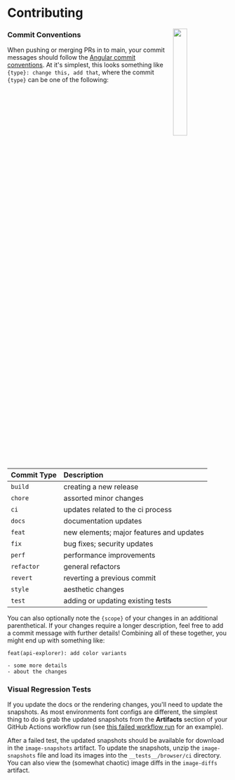 Contributing
===

<img align="right" width="25%" style="margin-bottom: 2em" src="https://owlbert.io/images/owlberts-png/Waiter.psd.png">

### Commit Conventions

When pushing or merging PRs in to main, your commit messages should follow the [Angular commit conventions](https://github.com/angular/angular.js/blob/master/DEVELOPERS.md#-git-commit-guidelines). At it's simplest, this looks something like `{type}: change this, add that`, where the commit `{type}` can be one of the following:

| Commit Type | Description |
| :--- | :--- |
| `build` | creating a new release |
| `chore` | assorted minor changes |
| `ci` | updates related to the ci process |
| `docs` | documentation updates |
| `feat` | new elements; major features and updates |
| `fix` | bug fixes; security updates |
| `perf` | performance improvements |
| `refactor` | general refactors |
| `revert` | reverting a previous commit |
| `style` | aesthetic changes |
| `test` | adding or updating existing tests |

You can also optionally note the `{scope}` of your changes in an additional parenthetical. If your changes require a longer description, feel free to add a commit message with further details! Combining all of these together, you might end up with something like:

```text
feat(api-explorer): add color variants

- some more details
- about the changes
```

### Visual Regression Tests

If you update the docs or the rendering changes, you'll need to update the snapshots. As most environments font configs are different, the simplest thing to do is grab the updated snapshots from the **Artifacts** section of your GitHub Actions workflow run (see [this failed workflow run](https://github.com/readmeio/markdown/actions/runs/1994189147) for an example).

After a failed test, the updated snapshots should be available for download in the `image-snapshots` artifact. To update the snapshots, unzip the `image-snapshots` file and load its images into the `__tests__/browser/ci` directory. You can also view the (somewhat chaotic) image diffs in the `image-diffs` artifact.
